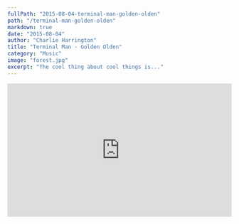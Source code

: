 ```yaml
---
fullPath: "2015-08-04-terminal-man-golden-olden"
path: "/terminal-man-golden-olden"
markdown: true
date: "2015-08-04"
author: "Charlie Harrington"
title: "Terminal Man - Golden Olden"
category: "Music"
image: "forest.jpg"
excerpt: "The cool thing about cool things is..."
---
```


<iframe width="100%" height="300" scrolling="no" frameborder="no" src="https://w.soundcloud.com/player/?url=https%3A//api.soundcloud.com/tracks/202166678&amp;color=%2300cc11&amp;auto_play=false&amp;hide_related=false&amp;show_comments=true&amp;show_user=true&amp;show_reposts=false&amp;visual=true"></iframe>